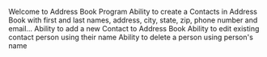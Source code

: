 Welcome to Address Book Program
Ability to create a Contacts in Address Book with first and last names, address,
city, state, zip, phone number and email…
Ability to add a new Contact to Address Book
Ability to edit existing contact person using their name
Ability to delete a person using person's name